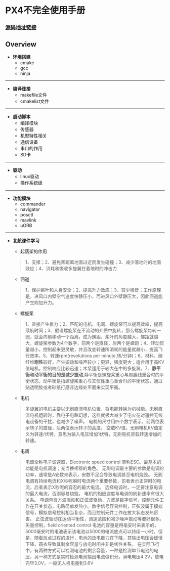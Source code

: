 # PX4不完全使用手册
### [源码地址链接](https://github.com/PX4/Firmware)
## Overview
* <b>环境搭建</b>
	* cmake
	* gcc
	* ninja
***
* <b>编译连接</b>
	* makefile文件
	* cmakelist文件
***
* <b>启动脚本</b>
	* 编译模块
	* 传感器
	* 机型特性相关
	* 通信设备
	* 串口的作用
	* SD卡
***
* <b>驱动</b>
	* linux驱动
	* 操作系统级
***
* <b>功能模块</b>
	* commander
	* navigator
	* posctl
	* mavlink
	* uORB
***
* <b>北航课件学习</b>
	* 起落架的作用
	>1、支撑；2、避免桨距离地面过近而发生碰撞；3、减少落地时的地面效应；4、消耗和吸收多旋翼在着地时的冲击力

	* 涵道
	>1、保护桨叶和人身安全；2、提高升力效应；3、较少噪音；工作原理是，进风口内壁空气速度快静压小，而进风口外壁静压大，因此涵道能产生附加升力。

	* 螺旋桨
	>1、直接产生推力；2、匹配的电机、电调、螺旋桨可以提高效率，提高续航时间；3、假设螺旋桨在不流动的介质中旋转，那么螺旋桨每转一圈，就会向前移动一个距离，成为螺距，桨叶的角度越大，螺距就越大，螺旋桨参数为4个数字，前两个是直径，后两个是螺距；4、转动惯量越小，控制起来更灵敏，并且改变转速所消耗的能量就越小，提高飞行效率。5、转速rpm(revolutions per minute,转/分钟)；6、材料，碳纤维<b>刚性</b>较好，产生振动和噪声较小；更轻，强度更大；适合用于高KV值电机，控制响应比较迅速；木浆适用于较大在中的多旋翼。7、<b>静平衡和动平衡的目的是减少振动</b>,静平衡是螺旋桨重心与周鑫线重合时的平衡状态，动平衡是指螺旋桨重心与其惯性重心重合时的平衡状态，通过贴透明胶或者砂纸打磨非边缘处平面来实现平衡。

	* 电机
	> 多旋翼的电机主要以无刷直流电机位置，将电能转换为机械能。无刷直流电机运转时，靠电子电路幻想，这样就极大减少了电火花对遥控无线电设备的干扰，也减少了噪声。
	> 电机的尺寸用四个数字表示，前两位表示转子的直径，后两位表示转子的高度。
	> 空载KV值，无刷电机KV值定义为转速/伏特，意思为输入电压增加1伏特，无刷电机空载转速增加的转速。

	* 电调
	> 电调全称电子调速器，Electronic speed control 简称ESC。最基本的功能是电机调速；充当换相器的角色。
	> 无刷电调最主要的参数是电调的功率，通常是A安数来表示，安数不足会导致电调甚至电机烧毁。
	> 无刷电调有持续电流和X秒呢瞬时电流两个重要参数，前者表示正常时的电流，后者表示X秒呢的容忍的最大电流。
	> 选择电调时，一定要注意电调的最大电流，否则容易烧毁。
	> 电机的相应速度与电调的刷新速率有很大关系。
	> 电调包含方波驱动和正弦波驱动，方波是数字信号，控制元件工作在开关状态，电路简单发热小。数字信号容易控制，正弦波属于模拟信号，模拟信号控制相当复杂，而且控制元件工作在放大状态发热厉害。
	> 正弦波驱动在运动平衡性，调速范围和减少噪声振动等要好很多。矢量控制，field oriented control
	> 电池的容量是用毫安时来表示的，5000毫安时的电池表示该电池以5000的电流放点可以持续一小时。但是，随着放点过程的进行，电池的放电能力在下降，其输出电压会缓慢下降，蓑衣导致其剩余容量与放电时间并非是线性关系。
	> 在实际飞行中，有两种方式可以检测电池的剩余容量，一种是检测单节电池的电压，另一种方式是实时检测电池输出电流做积分。满电电压4.2V，放电完毕3.0V，一般无人机电量到3.6V